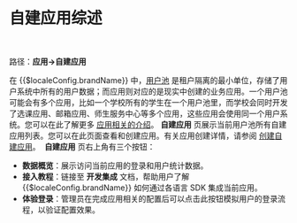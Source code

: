 # 自建应用综述
​
<LastUpdated/>

路径：**应用->自建应用**

在 {{$localeConfig.brandName}} 中，[用户池](/concepts/user-pool.md) 是租户隔离的最小单位，存储了用户系统中所有的用户数据；而应用则对应的是现实中创建的业务应用。一个用户池可能会有多个应用，比如一个学校所有的学生在一个用户池里，而学校会同时开发了选课应用、邮箱应用、师生服务中心等多个应用，这些应用会使用同一个用户系统。您可以在此了解更多 [应用相关的介绍](/concepts/application.md)。
​
**自建应用** 页展示当前用户池所有自建应用列表。您可以在此页面查看和创建应用。有关应用创建详情，请参阅 [创建自建应用](./create-app.md)。​
​
**自建应用** 页右上角有三个按钮：​
​
* **数据概览**：展示访问当前应用的登录和用户统计数据。​
​
* **接入教程**：链接至 **开发集成** 文档，帮助用户了解 {{$localeConfig.brandName}} 如何通过各语言 SDK 集成当前应用。​
​
* **体验登录**：管理员在完成应用相关的配置后可以点击此按钮模拟用户的登录流程，以验证配置效果。